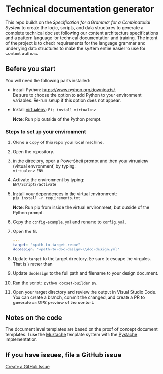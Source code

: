 # Technical documentation generator

This repo builds on the *Specification for a Grammar for a Combinatorial System* to create the logic, scripts, and data structures to generate a complete technical doc set following our content architecture specifications and a pattern language for technical documentation and training. The intent of the project is to check requirements for the language grammar and underlying data structures to make the system entire easier to use for content authors.
## Before you start

You will need the following parts installed:
 - Install Python: https://www.python.org/downloads/.  
     Be sure to choose the option to add Python to your environment variables. Re-run setup if this option does not appear.
 - Install [virtualenv](https://medium.com/co-learning-lounge/create-virtual-environment-python-windows-2021-d947c3a3ca78): `Pip install virtualenv`

    **Note**: Run pip outside of the Python prompt.

### Steps to set up your environment

1. Clone a copy of this repo your local machine.
2. Open the repository. 
3. In the directory, open a PowerShell prompt and then your virtualenv (virtual environment) by typing:  
    `virtualenv ENV`
4. Activate the environment by typing:  
    `ENV/Scripts/activate`
5. Install your dependences in the virtual environment:  
    `pip install -r requirements.txt`

    **Note**: Run pip from inside the virtual environment, but outside of the Python prompt.

6. Copy the `config-example.yml` and rename to `config.yml`.
7. Open the fil.
    ```yml
    ---
    target: "<path-to-target-repo>"
    docdesign: "<path-to-doc-design>\\doc-design.yml"
    ```
8.  Update `target` to the target directory.  Be sure to escape the virgules. That is \\ rather than \.
9. Update `docdesign` to the full path and filename to your design document.
10. Run the script:` python docset-builder.py`.
11. Open your target directory and review the output in Visual Studio Code. You can create a branch, commit the changed, and create a PR to generate an OPS preview of the content.

## Notes on the code

The document level templates are based on the proof of concept document templates. I use the [Mustache](http://mustache.github.com/) template system with the [Pystache](https://github.com/sarnold/pystache) implementation.

## If you have issues, file a GitHub issue

[Create a GitHub Issue](https://github.com/mattbriggs/tech-doc-generator/issues/new/choose)